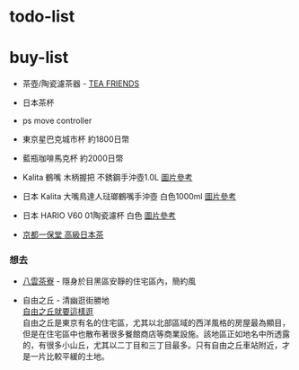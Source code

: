 # todo-list

# buy-list

- 茶壺/陶瓷濾茶器 - [TEA FRIENDS](http://www.ezimport.co.jp/product.php?id=l414408632)
- 日本茶杯
- ps move controller
- 東京星巴克城市杯 約1800日幣
- 藍瓶咖啡馬克杯 約2000日幣
- Kalita 鶴嘴 木柄握把 不銹鋼手沖壺1.0L [圖片參考](https://lebrewlife.co/product/2983/)
- 日本 Kalita 大嘴鳥達人琺瑯鶴嘴手沖壺 白色1000ml [圖片參考](https://lebrewlife.co/product/%E6%97%A5%E6%9C%ACkalita%E5%A4%A7%E5%98%B4%E9%B3%A5%E9%81%94%E4%BA%BA%E7%90%BA%E7%91%AF%E9%B6%B4%E5%98%B4%E6%89%8B%E6%B2%96%E5%A3%BA%E7%99%BD%E8%89%B21000ml/)
- 日本 HARIO V60 01陶瓷濾杯 白色 [圖片參考](https://lebrewlife.co/product/%E6%97%A5%E6%9C%AC-hario-v60-%E5%9C%93%E9%8C%90%E5%9E%8B%E6%BF%BE%E6%BF%BE%E6%9D%AF-%E7%99%BD%E8%89%B2/)

- [京都一保堂 高級日本茶](http://vivianchiu.pixnet.net/blog/post/32335585-%5B%E6%97%A5%E6%9C%AC%E6%9D%B1%E4%BA%AC%E8%B2%B7%E7%89%A9%E6%8E%A8%E8%96%A6%5D%E4%BA%AC%E9%83%BD%E4%B8%80%E4%BF%9D%E5%A0%82%EF%BC%8E%E9%AB%98%E7%B4%9A%E6%97%A5%E6%9C%AC%E8%8C%B6)  

### 想去
- [八雲茶寮](http://www.sugarednspiced.com/tokyo-yakumo-saryo/) - 隱身於目黑區安靜的住宅區內，簡約風  

- 自由之丘 - 清幽逛街勝地  
[自由之丘就要這樣逛](http://kaikai0603.pixnet.net/blog/post/222233145-%E3%80%90%E2%9C%882017%E3%80%82%E6%9D%B1%E4%BA%AC%E3%80%91%EF%BD%9C%E8%87%AA%E7%94%B1%E4%B9%8B%E4%B8%98%E5%B0%B1%E8%A6%81%E9%80%99%E6%A8%A3%E9%80%9B%EF%BD%9C%E5%BE%88)  
自由之丘是東京有名的住宅區，尤其以北部區域的西洋風格的房屋最為顯目，但是在住宅區中也散布著很多餐館商店等商業設施。該地區正如地名中所透露的，有很多小山丘，尤其以二丁目和三丁目最多。只有自由之丘車站附近，才是一片比較平緩的土地。  
